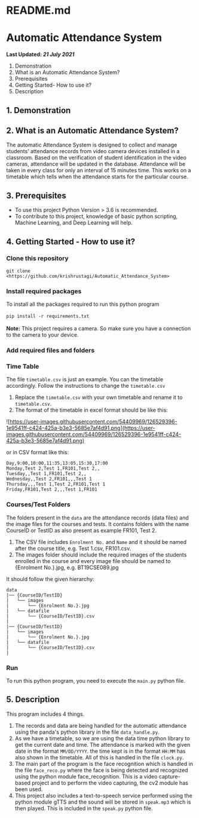 # README.md

# Automatic Attendance System

**Last Updated: *21 July 2021***

1. Demonstration
2. What is an Automatic Attendance System?
3. Prerequisites
4. Getting Started- How to use it?
5. Description

## 1. Demonstration

## 2. What is an Automatic Attendance System?

The automatic Attendance System is designed to collect and manage students’ attendance records from video camera devices installed in a classroom. Based on the verification of student identification in the video cameras, attendance will be updated in the database. Attendance will be taken in every class for only an interval of 15 minutes time. This works on a timetable which tells when the attendance starts for the particular course. 

## 3. Prerequisites

- To use this project Python Version > 3.6 is recommended.
- To contribute to this project, knowledge of basic python scripting, Machine Learning, and Deep Learning will help.

## 4. Getting Started - How to use it?

### Clone this repository

`git clone <https://github.com/krishrustagi/Automatic_Attendance_System>`

### Install required packages

To install all the packages required to run this python program<br><br>
`pip install -r requirements.txt`
<br><br>
**Note:** This project requires a camera. So make sure you have a connection to the camera to your device.

### Add required files and folders

### Time Table

The file `timetable.csv` is just an example. You can the timetable accordingly. Follow the instructions to change the `timetable.csv`

1. Replace the `timetable.csv` with your own timetable and rename it to `timetable.csv`.
2. The format of the timetable in excel format should be like this:

![https://user-images.githubusercontent.com/54409969/126529396-1e9541ff-c424-425a-b3e3-5685e7af4d91.png](https://user-images.githubusercontent.com/54409969/126529396-1e9541ff-c424-425a-b3e3-5685e7af4d91.png)

or in CSV format like this:<br>

```
Day,9:00,10:00,11:35,13:05,15:30,17:00
Monday,Test 2,Test 1,FR101,Test 2,,
Tuesday,,Test 1,FR101,Test 2,,
Wednesday,,Test 2,FR101,,,Test 1
Thursday,,,Test 1,Test 2,FR101,Test 1
Friday,FR101,Test 2,,,Test 1,FR101

```

### Courses/Test Folders

The folders present in the `data` are the attendance records (data files) and the image files for the courses and tests. It contains folders with the name CourseID or TestID as also present as example FR101, Test 2.

1. The CSV file includes `Enrolment No.` and `Name` and it should be named after the course title, e.g. Test 1.csv, FR101.csv.
2. The images folder should include the required images of the students enrolled in the course and every image file should be named to {Enrolment No.}.jpg, e.g. BT19CSE089.jpg

It should follow the given hierarchy:

```
data
|── {CourseID/TestID}
|   └── images
|       └── {Enrolment No.}.jpg
|   └── datafile
|       └── {CourseID/TestID}.csv
|
|── {CourseID/TestID}
|   └── images
|       └── {Enrolment No.}.jpg
|   └── datafile
|       └── {CourseID/TestID}.csv
|

```

### Run

To run this python program, you need to execute the `main.py` python file.

## 5. Description

This program includes 4 things.

1. The records and data are being handled for the automatic attendance using the panda's python library in the file `data_handle.py`.
2. As we have a timetable, so we are using the data time python library to get the current date and time. The attendance is marked with the given date in the format `MM/DD/YYYY`. the time kept is in the format `HH:MM` has also shown in the timetable. All of this is handled in the file `clock.py`.
3. The main part of the program is the face recognition which is handled in the file `face_reco.py` where the face is being detected and recognized using the python module face_recognition. This is a video capture-based project and to perform the video capturing, the cv2 module has been used.
4. This project also includes a text-to-speech service performed using the python module gTTS and the sound will be stored in `speak.mp3` which is then played. This is included in the `speak.py` python file.
